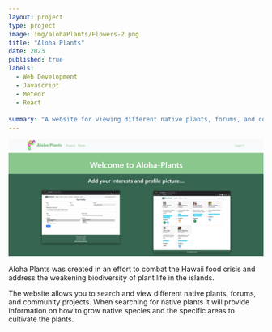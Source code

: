 ```yaml
---
layout: project
type: project
image: img/alohaPlants/Flowers-2.png
title: "Aloha Plants"
date: 2023
published: true
labels:
  - Web Development
  - Javascript
  - Meteor
  - React
  
summary: "A website for viewing different native plants, forums, and community projects."
---
```


<img class="img-fluid" src="../img/alohaPlants/landing.png">

Aloha Plants was created in an effort to combat the Hawaii food crisis and address the weakening biodiversity of plant life in the islands.

The website allows you to search and view different native plants, forums, and community projects. When searching for native plants it will provide information on how to grow native species and the specific areas to cultivate the plants.



